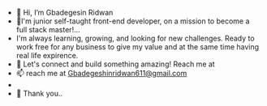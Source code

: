 - 👋 Hi, I’m Gbadegesin Ridwan
- 👀I'm junior self-taught front-end developer, on a mission to become a full stack master!...
- I'm always learning, growing, and looking for new challenges. Ready to work free for any business to give my value and at the same time having real life expirence.
- 🌱 Let's connect and build something amazing! Reach me at
- 📫 reach me at Gbadegeshinridwan611@gmail.com
- 
- 💞️ Thank you..

<!---
Gesin1/Gesin1 is a ✨ special ✨ repository because its `README.md` (this file) appears on your GitHub profile.
You can click the Preview link to take a look at your changes.
--->
